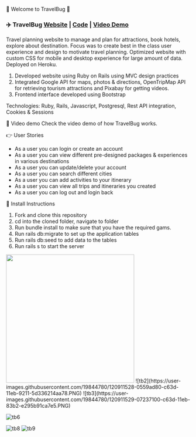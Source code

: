💸 Welcome to TravelBug 💸

### ✈️ TravelBug  [Website](https://travellerbug.herokuapp.com/) | [Code](https://github.com/shreya-sridhar/travel_itinerary_maker) | [Video Demo](https://www.youtube.com/watch?v=y4_sh7RIJ5g) 

Travel planning website to manage and plan for attractions, book hotels, explore about destination. Focus was to create best in the class user experience and design to motivate travel planning. Optimized website with custom CSS for mobile and desktop experience for large amount of data. Deployed on Heroku.

1. Developed website using Ruby on Rails using MVC design practices
2. Integrated Google API for maps, photos & directions, OpenTripMap API for retrieving tourism attractions and Pixabay for getting videos.
3. Frontend interface developed using Bootstrap

Technologies: Ruby, Rails, Javascript, Postgresql, Rest API integration, Cookies & Sessions

🎥 Video demo
Check the video demo of how TravelBug works.

👉 User Stories
- As a user you can login or create an account
- As a user you can view different pre-designed packages & experiences in various destinations
- As a user you can update/delete your account
- As a user you can search different cities
- As a user you can add activities to your itinerary
- As a user you can view all trips and itineraries you created 
- As a user you can log out and login back

🚀 Install Instructions
1. Fork and clone this repository
2. cd into the cloned folder, navigate to  folder
3. Run bundle install to make sure that you have the required gams.
4. Run rails db:migrate to set up the application tables
5. Run rails db:seed to add data to the tables
6. Run rails s to start the server

<img src="https://user-images.githubusercontent.com/19844780/120911526-02f75380-c63d-11eb-91ad-88d71fe06e49.PNG" width="350">
![tb2](https://user-images.githubusercontent.com/19844780/120911528-0559ad80-c63d-11eb-9211-5d336214aa78.PNG)
![tb3](https://user-images.githubusercontent.com/19844780/120911529-07237100-c63d-11eb-83b2-e295b91ca7e5.PNG)

![tb6](https://user-images.githubusercontent.com/19844780/120911535-0be82500-c63d-11eb-8c4a-94641895c0e0.PNG)

![tb8](https://user-images.githubusercontent.com/19844780/120911540-0f7bac00-c63d-11eb-8a61-9ceb21a8be1d.PNG)
![tb9](https://user-images.githubusercontent.com/19844780/120911543-12769c80-c63d-11eb-9ec4-07a7cd76b19e.PNG)


